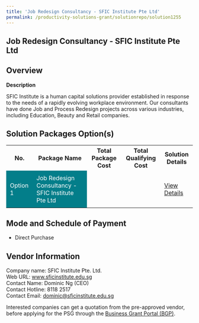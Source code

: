 ```yaml
---
title: 'Job Redesign Consultancy - SFIC Institute Pte Ltd'
permalink: /productivity-solutions-grant/solutionrepo/solution1255
---
```


## Job Redesign Consultancy - SFIC Institute Pte Ltd

## Overview

**Description**

SFIC Institute is a human capital solutions provider established in response to the needs of a rapidly evolving workplace environment. 
Our consultants have done Job and Process Redesign projects across various industries, including Education, Beauty and Retail companies. 

## Solution Packages Option(s)

<table>
<tr>
<th><b>No.</b></th>
<th><b>Package Name</b></th>
<th><b>Total Package Cost</b></th>
<th><b>Total Qualifying Cost</b></th>
<th><b>Solution Details</b></th>
</tr>
<tr>
<td style='padding: 10px; background-color: #037E8A; color: #FFFFFF;'>Option 1</td>
<td style='padding: 10px; background-color: #037E8A; color: #FFFFFF;'>Job Redesign Consultancy - SFIC Institute Pte Ltd</td>
<td style='padding: 10px;'></td>
<td style='padding: 10px;'></td>
<td style='padding: 10px;'><a href='/images/psg/CaseStudiesbySFICInstitute.pdf' target='_blank'>View Details</a></td>
</tr>
</table>

## Mode and Schedule of Payment

 - Direct Purchase

## Vendor Information

 Company name: SFIC Institute Pte. Ltd.<br>Web URL: www.sficinstitute.edu.sg<br>Contact Name: Dominic Ng (CEO)<br>Contact Hotline: 8118 2517<br>Contact Email: dominic@sficinstitute.edu.sg

Interested companies can get a quotation from the pre-approved vendor, before applying for the PSG through the <a href='https://www.businessgrants.gov.sg/' target='_blank' rel='noopener'>Business Grant Portal (BGP)</a>.

<script src="/jquery/resize-tables.js"></script>

